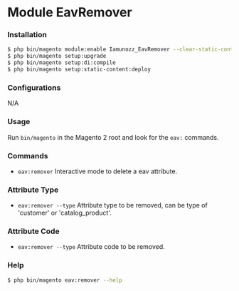 # Module EavRemover

### Installation
```sh
$ php bin/magento module:enable Iamunozz_EavRemover --clear-static-content
$ php bin/magento setup:upgrade
$ php bin/magento setup:di:compile
$ php bin/magento setup:static-content:deploy
```

### Configurations
N/A
### Usage
Run `bin/magento` in the Magento 2 root and look for the `eav:` commands.

### Commands
* `eav:remover` Interactive mode to delete a eav attribute.

### Attribute Type
* `eav:remover --type` Attribute type to be removed, can be type of 'customer' or 'catalog_product'.

### Attribute Code
* `eav:remover --type` Attribute code to be removed.

### Help
```sh
$ php bin/magento eav:remover --help
```
